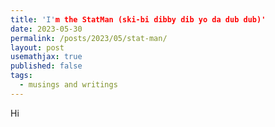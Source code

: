 ```yaml
---
title: 'I'm the StatMan (ski-bi dibby dib yo da dub dub)'
date: 2023-05-30
permalink: /posts/2023/05/stat-man/
layout: post
usemathjax: true
published: false
tags:
  - musings and writings
---
```


Hi
